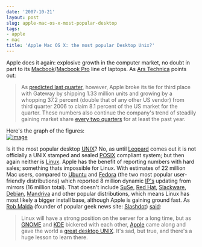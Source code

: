 ```yaml
---
date: '2007-10-21'
layout: post
slug: apple-mac-os-x-most-popular-desktop
tags:
- apple
- mac
title: 'Apple Mac OS X: the most popular Desktop Unix?'
---
```


Apple does it again: explosive growth in the computer market,
no doubt in part to its
[Macbook](http://www.apple.com/macbook/macbook.html)/[Macbook
Pro](http://www.apple.com/macbookpro/) line of laptops. As [Ars
Technica](http://arstechnica.com/) points out:  
> As [predicted last
> quarter](http://arstechnica.com/journals/apple.ars/2007/07/19/apple-poised-to-become-number-three-pc-maker-in-us),
> however, Apple broke its tie for third place with Gateway by shipping
> 1.33 million units and growing by a whopping 37.2 percent (double that
> of any other US vendor) from third quarter 2006 to claim 8.1 percent
> of the US market for the quarter. These numbers also continue the
> company's trend of steadily gaining market share [every two
> quarters](http://arstechnica.com/journals/apple.ars/2007/03/02/7296)
> for at least the past year.

Here's the graph of the figures:  
[![image](http://lh4.google.com/ngrogan/RxqyS8vqOCI/AAAAAAAABMQ/ac5ZKoT9QLI/s400/Screenshot.png)](http://arstechnica.com/news.ars/post/20071018-dell-staunches-the-market-share-bleeding-while-apple-sees-big-growth.html)  
  
Is it the most popular desktop
[UNIX](http://en.wikipedia.org/wiki/UNIX)? No, as until
[Leopard](http://www.apple.com/macosx/) comes out it is not officially a
UNIX stamped and sealed [POSIX](http://en.wikipedia.org/wiki/POSIX)
compliant system; but then again neither is
[Linux](http://www.kernel.org/). Apple has the benefit of reporting
numbers with hard sales; something thats impossible for Linux. With
estimates of 22 million Mac users, compared to
[Ubuntu](http://www.ubuntu.com/) and [Fedora](http://fedoraproject.org/)
(the two most popular user-friendly distributions) which reported 8
million dynamic [IP's](http://en.wikipedia.org/wiki/IP_address) updating
from mirrors (16 million total). That doesn't include
[SuSe](http://www.novell.com/linux/), [Red Hat](http://redhat.com/),
[Slackware](http://www.slackware.com/), [Debian](http://debian.org/),
[Mandriva](http://mandriva.com/) and other popular distributions, which
means Linux has most likely a bigger install base, although Apple is
gaining ground fast. As [Rob Malda](http://cmdrtaco.net/) (founder of
popular geek news site: [Slashdot](http://www.slashdot.org/))
[said](http://meta.slashdot.org/article.pl?sid=07/10/11/1527219):  
> Linux will have a strong position on the server for a long time, but
> as [GNOME](http://www.gnome.org/) and [KDE](http://www.kde.org/)
> bickered with each other,
> [Appl](http://www.apple.com/)[e](http://www.apple.com/) came along and
> gave the world a [great desktop UNIX](http://www.apple.com/macosx/).
> It's sad, but true, and there's a huge lesson to learn there.
